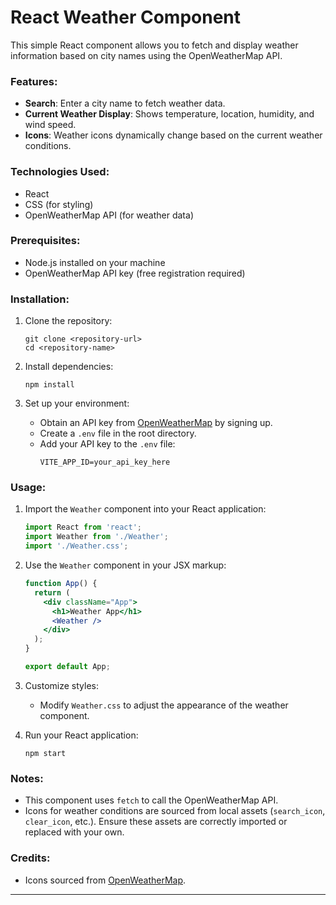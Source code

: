 # React Weather Component

This simple React component allows you to fetch and display weather information based on city names using the OpenWeatherMap API.

### Features:
- **Search**: Enter a city name to fetch weather data.
- **Current Weather Display**: Shows temperature, location, humidity, and wind speed.
- **Icons**: Weather icons dynamically change based on the current weather conditions.

### Technologies Used:
- React
- CSS (for styling)
- OpenWeatherMap API (for weather data)

### Prerequisites:
- Node.js installed on your machine
- OpenWeatherMap API key (free registration required)

### Installation:
1. Clone the repository:
   ```
   git clone <repository-url>
   cd <repository-name>
   ```

2. Install dependencies:
   ```
   npm install
   ```

3. Set up your environment:
   - Obtain an API key from [OpenWeatherMap](https://openweathermap.org/api) by signing up.
   - Create a `.env` file in the root directory.
   - Add your API key to the `.env` file:
     ```
     VITE_APP_ID=your_api_key_here
     ```

### Usage:
1. Import the `Weather` component into your React application:
   ```jsx
   import React from 'react';
   import Weather from './Weather';
   import './Weather.css';
   ```

2. Use the `Weather` component in your JSX markup:
   ```jsx
   function App() {
     return (
       <div className="App">
         <h1>Weather App</h1>
         <Weather />
       </div>
     );
   }

   export default App;
   ```

3. Customize styles:
   - Modify `Weather.css` to adjust the appearance of the weather component.

4. Run your React application:
   ```
   npm start
   ```


### Notes:
- This component uses `fetch` to call the OpenWeatherMap API.
- Icons for weather conditions are sourced from local assets (`search_icon`, `clear_icon`, etc.). Ensure these assets are correctly imported or replaced with your own.

### Credits:
- Icons sourced from [OpenWeatherMap](https://openweathermap.org/weather-conditions).

---

